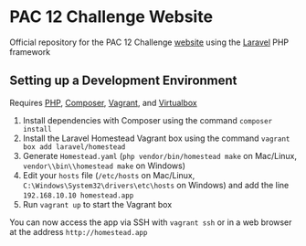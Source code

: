 # PAC 12 Challenge Website

Official repository for the PAC 12 Challenge
[website](https://pac12challenge.org/) using the
[Laravel](https://laravel.com/) PHP framework

## Setting up a Development Environment

Requires [PHP](https://php.net), [Composer](https://getcomposer.org/),
[Vagrant](https://www.vagrantup.com/), and [Virtualbox](https://virtualbox.org)

1. Install dependencies with Composer using the command `composer install`
2. Install the Laravel Homestead Vagrant box using the command
   `vagrant box add laravel/homestead`
3. Generate `Homestead.yaml` (`php vendor/bin/homestead make` on Mac/Linux,
   `vendor\\bin\\homestead make` on Windows)
4. Edit your `hosts` file (`/etc/hosts` on Mac/Linux,
   `C:\Windows\System32\drivers\etc\hosts` on Windows) and add the line
   `192.168.10.10 homestead.app`
5. Run `vagrant up` to start the Vagrant box

You can now access the app via SSH with `vagrant ssh` or in a web browser at
the address `http://homestead.app`
